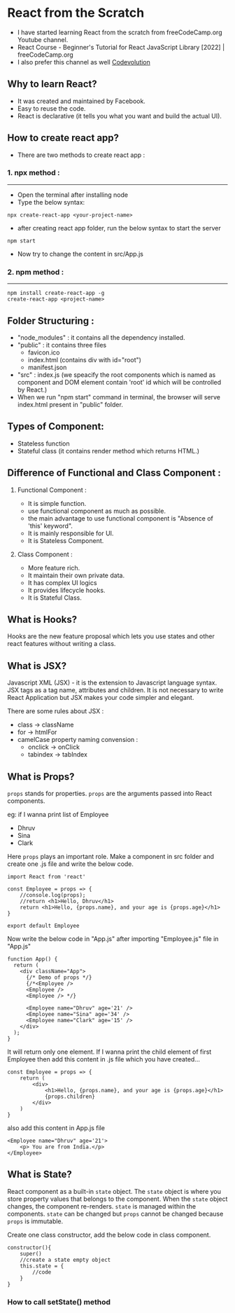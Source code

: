# React from the Scratch

- I have started learning React from the scratch from freeCodeCamp.org Youtube channel.
- React Course - Beginner's Tutorial for React JavaScript Library [2022] | freeCodeCamp.org
- I also prefer this channel as well [Codevolution
](https://youtu.be/QFaFIcGhPoM)


## Why to learn React?

- It was created and maintained by Facebook.
- Easy to reuse the code.
- React is declarative (it tells you what you want and build the actual UI).

## How to create react app?

- There are two methods to create react app :
### 1. npx method :
---

- Open the terminal after installing node
- Type the below syntax:
```
npx create-react-app <your-project-name>
```
- after creating react app folder, run the below syntax to start the server
```
npm start
```
- Now try to change the content in src/App.js

### 2. npm method :
---

```
npm install create-react-app -g
create-react-app <project-name>
```

## Folder Structuring :

- "node_modules" : it contains all the dependency installed.
- "public" : it contains three files 
    - favicon.ico
    - index.html (contains div with id="root")
    - manifest.json
- "src" : index.js (we speacify the root components which is named as <App /> component and DOM element contain 'root' id which will be controlled by React.)
- When we run "npm start" command in terminal, the browser will serve index.html present in "public" folder.

## Types of Component:

- Stateless function
- Stateful class (it contains render method which returns HTML.)

## Difference of Functional and Class Component :

1. Functional Component :

    - It is simple function.
    - use functional component as much as possible.
    - the main advantage to use functional component is "Absence of 'this' keyword".
    - It is mainly responsible for UI.
    - It is Stateless Component.

2. Class Component :

    - More feature rich.
    - It maintain their own private data.
    - It has complex UI logics
    - It provides lifecycle hooks.
    - It is Stateful Class.
   
## What is Hooks?

Hooks are the new feature proposal which lets you use states and other react features without writing a class.

## What is JSX?

Javascript XML (JSX) - it is the extension to Javascript language syntax. JSX tags as a tag name, attributes and children. It is not necessary to write React Application but JSX makes your code simpler and elegant. 

There are some rules about JSX :

   - class -> className
   - for -> htmlFor
   - camelCase property naming convension :
        - onclick -> onClick
        - tabindex -> tabIndex

## What is Props?

`props` stands for properties. `props` are the arguments passed into React components.

eg: if I wanna print list of Employee

- Dhruv
- Sina
- Clark
    
Here `props` plays an important role. Make a component in src folder and create one .js file and write the below code.

```
import React from 'react'

const Employee = props => {
    //console.log(props);
    //return <h1>Hello, Dhruv</h1>
    return <h1>Hello, {props.name}, and your age is {props.age}</h1>
}

export default Employee
```

Now write the below code in "App.js" after importing "Employee.js" file in "App.js"
```
function App() {
  return (
    <div className="App">
      {/* Demo of props */}
      {/*<Employee />
      <Employee />
      <Employee /> */}
      
      <Employee name="Dhruv" age='21' />
      <Employee name="Sina" age='34' />
      <Employee name="Clark" age='15' />
    </div>
  );
}
```

It will return only one element. If I wanna print the child element of first Employee then add this content in .js file which you have created...
```
const Employee = props => {
    return (
        <div>
            <h1>Hello, {props.name}, and your age is {props.age}</h1>
            {props.children}
        </div>
    )
}
```
also add this content in App.js file
```
<Employee name="Dhruv" age='21'>
    <p> You are from India.</p>
</Employee>
```

## What is State?

React component as a built-in `state` object. The `state` object is where you store property values that belongs to the component. When the `state` object changes, the component re-renders. `state` is managed within the components. `state` can be changed but `props` cannot be changed because `props` is immutable.

Create one class constructor, add the below code in class component.
```
constructor(){
    super()
    //create a state empty object
    this.state = {
        //code
    }
}
```

### How to call setState() method

